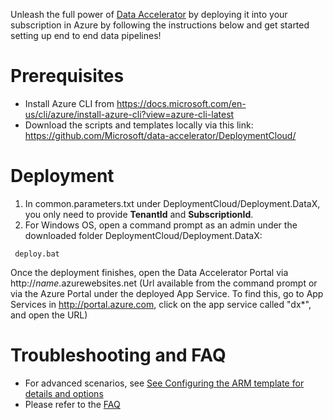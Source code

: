 Unleash the full power of [Data Accelerator](Data-accelerator) by deploying it into your subscription in Azure by following the instructions below and get started setting up end to end data pipelines! 

# Prerequisites
 - Install Azure CLI from https://docs.microsoft.com/en-us/cli/azure/install-azure-cli?view=azure-cli-latest
 - Download the scripts and templates locally via this link: https://github.com/Microsoft/data-accelerator/DeploymentCloud/

# Deployment
1. In common.parameters.txt under DeploymentCloud/Deployment.DataX, you only need to provide **TenantId** and **SubscriptionId**.  
1. For Windows OS, open a command prompt as an admin under the downloaded folder DeploymentCloud/Deployment.DataX:
```
 deploy.bat 
```

Once the deployment finishes, open the Data Accelerator Portal via http://_name_.azurewebsites.net (Url available from the command prompt or via the Azure Portal under the deployed App Service. To find this, go to App Services in http://portal.azure.com, click on the app service called "dx*", and open the URL)
   
# Troubleshooting and FAQ
 - For advanced scenarios, see [See Configuring the ARM template for details and options](https://github.com/Microsoft/data-accelerator/wiki/Arm-Parameters)
 - Please refer to the [FAQ](FAQ)
	
